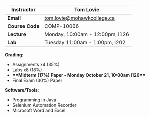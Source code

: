 
| **Instructor**  | Tom Lovie                       |
| --------------- | ------------------------------- |
| **Email**       | tom.lovie@mohawkcollege.ca      |
| **Course Code** | COMP-10066                      |
| **Lecture**     | Monday, 10:00am - 12:00pm, I126 |
| **Lab**         | Tuesday 11:00am - 1:00pm, I202  |
**Grading**:
- Assignments x4 (35%) 
- Labs x8 (18%)
- **==Midterm (17%) Paper - Monday October 21, 10:00am i126==**
- Final Exam (30%) Paper

**Software/Tools**:
- Programming in Java
- Selenium Automation Recorder
- Microsoft Word and Excel

